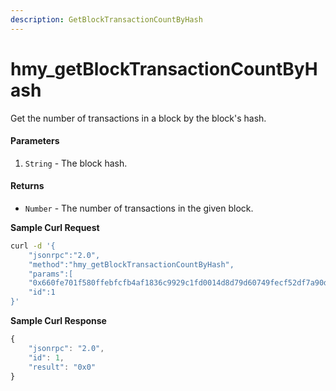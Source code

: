 ```yaml
---
description: GetBlockTransactionCountByHash
---
```


# hmy\_getBlockTransactionCountByHash

Get the number of transactions in a block by the block's hash.

#### Parameters

1. `String` - The block hash.

#### Returns

* `Number` - The number of transactions in the given block.

**Sample Curl Request**

```bash
curl -d '{
    "jsonrpc":"2.0",
    "method":"hmy_getBlockTransactionCountByHash",
    "params":[
    "0x660fe701f580ffebfcfb4af1836c9929c1fd0014d8d79d60749fecf52df7a90d"],
    "id":1
}'
```

**Sample Curl Response**

```javascript
{
    "jsonrpc": "2.0",
    "id": 1,
    "result": "0x0"
}
```


